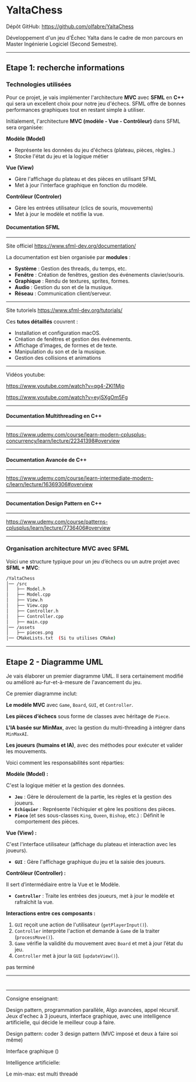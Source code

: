 # YaltaChess

Dépôt GitHub: https://github.com/olfabre/YaltaChess

Développement d'un jeu d'Échec Yalta dans le cadre de mon parcours en Master Ingénierie Logiciel (Second Semestre).

---

## Etape 1: recherche informations





### Technologies utilisées

Pour ce projet, je vais implémenter l'architecture **MVC** avec **SFML** en **C++** qui sera un excellent choix pour notre jeu d'échecs. SFML offre de bonnes performances graphiques tout en restant simple à utiliser.

Initialement, l'architecture **MVC (modèle - Vue - Contrôleur)**  dans SFML sera organisée:

**Modèle (Model)**

- Représente les données du jeu d'échecs (plateau, pièces, règles..)
- Stocke l'état du jeu et la logique métier



**Vue (View)**

- Gère l'affichage du plateau et des pièces en utilisant SFML
- Met à jour l'interface graphique en fonction du modèle.



**Contrôleur (Controler)**

- Gère les entrées utilisateur (clics de souris, mouvements)
- Met à jour le modèle et notifie la vue.



#### Documentation SFML

---

Site officiel https://www.sfml-dev.org/documentation/

La documentation est bien organisée par **modules** :

- **Système** : Gestion des threads, du temps, etc.
- **Fenêtre** : Création de fenêtres, gestion des événements clavier/souris.
- **Graphique** : Rendu de textures, sprites, formes.
- **Audio** : Gestion du son et de la musique.
- **Réseau** : Communication client/serveur.

---

Site tutoriels https://www.sfml-dev.org/tutorials/

Ces **tutos détaillés** couvrent :

- Installation et configuration macOS.
- Création de fenêtres et gestion des événements.
- Affichage d’images, de formes et de texte.
- Manipulation du son et de la musique.
- Gestion des collisions et animations

---

Vidéos youtube:

https://www.youtube.com/watch?v=qg4-ZKl1Mjo

https://www.youtube.com/watch?v=eyjSXgOm5Fg

---

#### Documentation Multithreading en C++

---

https://www.udemy.com/course/learn-modern-cplusplus-concurrency/learn/lecture/22341398#overview



---

#### Documentation Avancée de C++

---

https://www.udemy.com/course/learn-intermediate-modern-c/learn/lecture/16369306#overview

---

#### Documentation Design Pattern en C++

---

https://www.udemy.com/course/patterns-cplusplus/learn/lecture/7736406#overview



---

### Organisation architecture MVC avec SFML



Voici une structure typique pour un jeu d’échecs ou un autre projet avec **SFML + MVC**:

````bash
/YaltaChess
│── /src
│   ├── Model.h
│   ├── Model.cpp
│   ├── View.h
│   ├── View.cpp
│   ├── Controller.h
│   ├── Controller.cpp
│   ├── main.cpp
│── /assets
│   ├── pieces.png
│── CMakeLists.txt  (Si tu utilises CMake)
````

---



## Etape 2 - Diagramme UML



Je vais élaborer un premier diagramme UML. Il sera certainement modifié ou amélioré au-fur-et-à-mesure de l'avancement du jeu.

Ce premier diagramme inclut:

**Le modèle MVC** avec `Game`, `Board`, `GUI`, et `Controller`.

**Les pièces d’échecs** sous forme de classes avec héritage de `Piece`.

**L'IA basée sur MinMax**, avec la gestion du multi-threading à intégrer dans `MinMaxAI`.

**Les joueurs (humains et IA)**, avec des méthodes pour exécuter et valider les mouvements.





Voici comment les responsabilités sont réparties:

**Modèle (Model) :**

C'est la logique métier et la gestion des données.

- **`Jeu`** : Gère le déroulement de la partie, les règles et la gestion des joueurs.
- **`Echiquier`** : Représente l'échiquier et gère les positions des pièces.
- **`Piece`** (et ses sous-classes `King`, `Queen`, `Bishop`, etc.) : Définit le comportement des pièces.



**Vue (View) :**

C'est l'interface utilisateur (affichage du plateau et interaction avec les joueurs).

- **`GUI`** : Gère l'affichage graphique du jeu et la saisie des joueurs.



**Contrôleur (Controller) :**

Il sert d’intermédiaire entre la Vue et le Modèle.

- **`Controller`** : Traite les entrées des joueurs, met à jour le modèle et rafraîchit la vue.



**Interactions entre ces composants :**

1. `GUI` reçoit une action de l'utilisateur (`getPlayerInput()`).
2. `Controller` interprète l'action et demande à `Game` de la traiter (`processMove()`).
3. `Game` vérifie la validité du mouvement avec `Board` et met à jour l’état du jeu.
4. `Controller` met à jour la `GUI` (`updateView()`).



pas terminé

---

#

















---



Consigne enseignant:

Design pattern, programmation parallèle, Algo avancées, appel récursif. Jeux d'echec à 3 joueurs, interface graphique, avec une intelligence artificielle, qui décide le meilleur coup à faire.

Design pattern: coder 3 design pattern (MVC imposé et deux à faire soi même)

Interface graphique ()

Intelligence artificielle: 

Le min-max: est multi threadé

